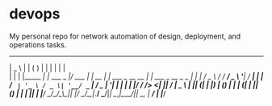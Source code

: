 # devops
My personal repo for network automation of design, deployment, and operations tasks.

   _            _       _           _                     _                  
|  _  \        | |          ( )     | |         | |                   | |                  
| | | |_____  _| |_ ___ _ __|/ ___  | |     __ _| |__   ___  _ __ __ _| |_ ___  _ __ _   _ 
| | | / _ \ \/ / __/ _ \ '__| / __| | |    / _` | '_ \ / _ \| '__/ _` | __/ _ \| '__| | | |
| |/ /  __/>  <| ||  __/ |    \__ \ | |___| (_| | |_) | (_) | | | (_| | || (_) | |  | |_| |
|___/ \___/_/\_\\__\___|_|    |___/ \_____/\__,_|_.__/ \___/|_|  \__,_|\__\___/|_|   \__, |
                                                                                      __/ |
                                                                                     |___/ 
